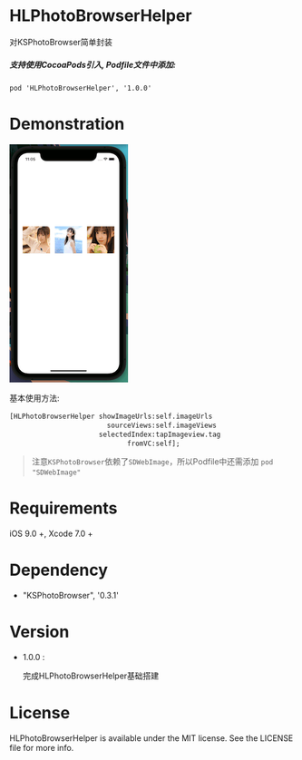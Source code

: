 # HLPhotoBrowserHelper
对KSPhotoBrowser简单封装

##### 支持使用CocoaPods引入, Podfile文件中添加:

``` objc
pod 'HLPhotoBrowserHelper', '1.0.0'
```
# Demonstration
![image](https://github.com/huangchangweng/HLPhotoBrowserHelper/blob/main/QQ20220610-110514.gif)

基本使用方法:<p>

``` objc
[HLPhotoBrowserHelper showImageUrls:self.imageUrls
                        sourceViews:self.imageViews
                      selectedIndex:tapImageview.tag
                             fromVC:self];
```
> 注意`KSPhotoBrowser`依赖了`SDWebImage`，所以Podfile中还需添加 `pod "SDWebImage"`

# Requirements

iOS 9.0 +, Xcode 7.0 +

# Dependency

- "KSPhotoBrowser", '0.3.1'

# Version

* 1.0.0 :

  完成HLPhotoBrowserHelper基础搭建

# License
HLPhotoBrowserHelper is available under the MIT license. See the LICENSE file for more info.
